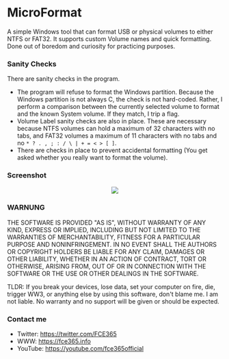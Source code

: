 # MicroFormat
A simple Windows tool that can format USB or physical volumes to either NTFS or FAT32. It supports custom Volume names and quick formatting. Done out of boredom and curiosity for practicing purposes.

### Sanity Checks
There are sanity checks in the program. 
* The program will refuse to format the Windows partition. Because the Windows partition is not always C, the check is not hard-coded. Rather, I perform a comparison between the currently selected volume to format and the known System volume. If they match, I trip a flag.
* Volume Label sanity checks are also in place. These are necessary because NTFS volumes can hold a maximum of 32 characters with no tabs, and FAT32 volumes a maximum of 11 characters with no tabs and no `* ? . , ; : / \ | + = < > [ ]`.
* There are checks in place to prevent accidental formatting (You get asked whether you really want to format the volume).

### Screenshot
<p align="center">
  <img src="https://user-images.githubusercontent.com/15067741/43862690-5dc745c4-9b28-11e8-9217-b5b6e6b23e54.PNG"/>
</p>

### WARNUNG

THE SOFTWARE IS PROVIDED "AS IS", WITHOUT WARRANTY OF ANY KIND, EXPRESS OR
IMPLIED, INCLUDING BUT NOT LIMITED TO THE WARRANTIES OF MERCHANTABILITY,
FITNESS FOR A PARTICULAR PURPOSE AND NONINFRINGEMENT. IN NO EVENT SHALL THE
AUTHORS OR COPYRIGHT HOLDERS BE LIABLE FOR ANY CLAIM, DAMAGES OR OTHER
LIABILITY, WHETHER IN AN ACTION OF CONTRACT, TORT OR OTHERWISE, ARISING FROM,
OUT OF OR IN CONNECTION WITH THE SOFTWARE OR THE USE OR OTHER DEALINGS IN THE
SOFTWARE.

TLDR: If you break your devices, lose data, set your computer on fire, die, trigger WW3, or anything else by using this software, don't blame me. I am not liable. No warranty and no support will be given or should be expected.

### Contact me
* Twitter: https://twitter.com/FCE365
* WWW: https://fce365.info
* YouTube: https://youtube.com/fce365official
